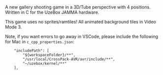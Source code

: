 A new gallery shooting game in a 3D/Tube perspective with 4 positions. Written in C for the UzeBox JAMMA hardware.

This game uses no sprites/ramtiles! All animated background tiles in Video Mode 3.

Note, if you want errors to go away in VSCode, please include the following for Mac in `c_cpp_properties.json`:
```
    "includePath": [
        "${workspaceFolder}/**",
        "/usr/local/CrossPack-AVR/avr/include/**",
        "~/uzebox/kernel/**"
    ],
```